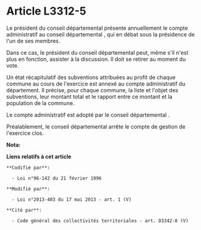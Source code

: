 # Article L3312-5

Le président du conseil départemental  présente annuellement le compte administratif au conseil départemental , qui en débat
sous la présidence de l'un de ses membres. 

Dans ce cas, le président du conseil départemental  peut, même s'il n'est plus en fonction, assister à la discussion. Il doit
se retirer au moment du vote. 

Un état récapitulatif des subventions attribuées au profit de chaque commune au cours de l'exercice est annexé au compte
administratif du département. Il précise, pour chaque commune, la liste et l'objet des subventions, leur montant total et le
rapport entre ce montant et la population de la commune. 

Le compte administratif est adopté par le conseil départemental . 

Préalablement, le conseil départemental  arrête le compte de gestion de l'exercice clos.

**Nota:**



**Liens relatifs à cet article**

	**Codifié par**:

	  - Loi n°96-142 du 21 février 1996

	**Modifié par**:

	  - Loi n°2013-403 du 17 mai 2013 - art. 1 (V)

	**Cité par**:

	  - Code général des collectivités territoriales - art. D3342-8 (V)
